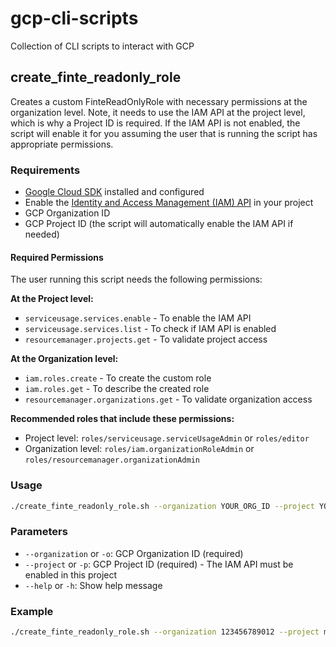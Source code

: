 # gcp-cli-scripts
Collection of CLI scripts to interact with GCP

## create_finte_readonly_role

Creates a custom FinteReadOnlyRole with necessary permissions at the organization level. Note, it needs to use the IAM API at the project level, which is why a Project ID is required. If the IAM API is not enabled, the script will enable it for you assuming the user that is running the script has appropriate permissions.

### Requirements
  * [Google Cloud SDK](https://cloud.google.com/sdk?hl=en) installed and configured
  * Enable the [Identity and Access Management (IAM) API](https://console.developers.google.com/apis/api/iam.googleapis.com/overview) in your project
  * GCP Organization ID
  * GCP Project ID (the script will automatically enable the IAM API if needed)

#### Required Permissions
The user running this script needs the following permissions:

**At the Project level:**
- `serviceusage.services.enable` - To enable the IAM API
- `serviceusage.services.list` - To check if IAM API is enabled
- `resourcemanager.projects.get` - To validate project access

**At the Organization level:**
- `iam.roles.create` - To create the custom role
- `iam.roles.get` - To describe the created role
- `resourcemanager.organizations.get` - To validate organization access

**Recommended roles that include these permissions:**
- Project level: `roles/serviceusage.serviceUsageAdmin` or `roles/editor`
- Organization level: `roles/iam.organizationRoleAdmin` or `roles/resourcemanager.organizationAdmin`

### Usage
```bash
./create_finte_readonly_role.sh --organization YOUR_ORG_ID --project YOUR_PROJECT_ID
```

### Parameters
- `--organization` or `-o`: GCP Organization ID (required)
- `--project` or `-p`: GCP Project ID (required) - The IAM API must be enabled in this project
- `--help` or `-h`: Show help message

### Example
```bash
./create_finte_readonly_role.sh --organization 123456789012 --project my-project-id
```
